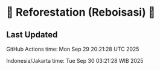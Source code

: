 
# 🌳 Reforestation (Reboisasi) 🌲

## Last Updated

GitHub Actions time: Mon Sep 29 20:21:28 UTC 2025

Indonesia/Jakarta time: Tue Sep 30 03:21:28 WIB 2025
